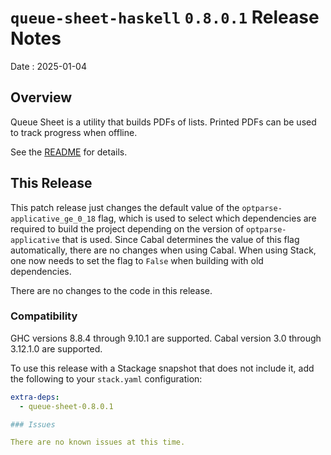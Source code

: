 # `queue-sheet-haskell` `0.8.0.1` Release Notes

Date
: 2025-01-04

## Overview

Queue Sheet is a utility that builds PDFs of lists.  Printed PDFs can be used
to track progress when offline.

See the [README][] for details.

[README]: <https://github.com/ExtremaIS/queue-sheet-haskell#readme>

## This Release

This patch release just changes the default value of the
`optparse-applicative_ge_0_18` flag, which is used to select which
dependencies are required to build the project depending on the version of
`optparse-applicative` that is used.  Since Cabal determines the value of this
flag automatically, there are no changes when using Cabal.  When using Stack,
one now needs to set the flag to `False` when building with old dependencies.

There are no changes to the code in this release.

### Compatibility

GHC versions 8.8.4 through 9.10.1 are supported.  Cabal version 3.0 through
3.12.1.0 are supported.

To use this release with a Stackage snapshot that does not include it, add
the following to your `stack.yaml` configuration:

```yaml
extra-deps:
  - queue-sheet-0.8.0.1

### Issues

There are no known issues at this time.
